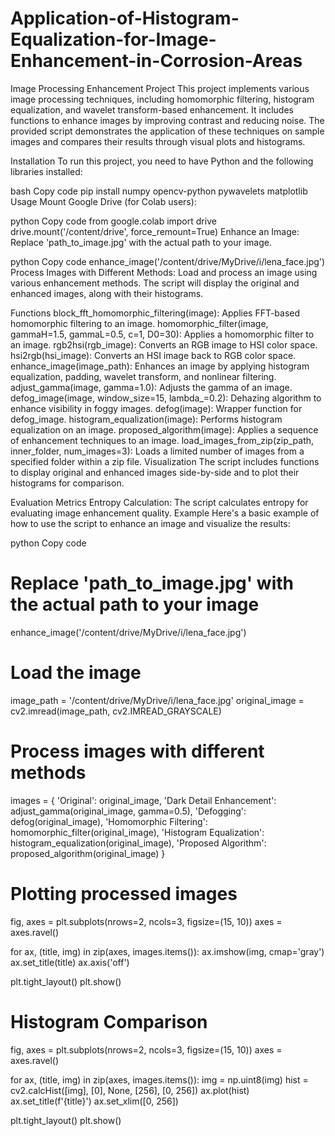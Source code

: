 # Application-of-Histogram-Equalization-for-Image-Enhancement-in-Corrosion-Areas

Image Processing Enhancement Project
This project implements various image processing techniques, including homomorphic filtering, histogram equalization, and wavelet transform-based enhancement. It includes functions to enhance images by improving contrast and reducing noise. The provided script demonstrates the application of these techniques on sample images and compares their results through visual plots and histograms.

Installation
To run this project, you need to have Python and the following libraries installed:

bash
Copy code
pip install numpy opencv-python pywavelets matplotlib
Usage
Mount Google Drive (for Colab users):

python
Copy code
from google.colab import drive
drive.mount('/content/drive', force_remount=True)
Enhance an Image:
Replace 'path_to_image.jpg' with the actual path to your image.

python
Copy code
enhance_image('/content/drive/MyDrive/i/lena_face.jpg')
Process Images with Different Methods:
Load and process an image using various enhancement methods. The script will display the original and enhanced images, along with their histograms.

Functions
block_fft_homomorphic_filtering(image): Applies FFT-based homomorphic filtering to an image.
homomorphic_filter(image, gammaH=1.5, gammaL=0.5, c=1, D0=30): Applies a homomorphic filter to an image.
rgb2hsi(rgb_image): Converts an RGB image to HSI color space.
hsi2rgb(hsi_image): Converts an HSI image back to RGB color space.
enhance_image(image_path): Enhances an image by applying histogram equalization, padding, wavelet transform, and nonlinear filtering.
adjust_gamma(image, gamma=1.0): Adjusts the gamma of an image.
defog_image(image, window_size=15, lambda_=0.2): Dehazing algorithm to enhance visibility in foggy images.
defog(image): Wrapper function for defog_image.
histogram_equalization(image): Performs histogram equalization on an image.
proposed_algorithm(image): Applies a sequence of enhancement techniques to an image.
load_images_from_zip(zip_path, inner_folder, num_images=3): Loads a limited number of images from a specified folder within a zip file.
Visualization
The script includes functions to display original and enhanced images side-by-side and to plot their histograms for comparison.

Evaluation Metrics
Entropy Calculation: The script calculates entropy for evaluating image enhancement quality.
Example
Here's a basic example of how to use the script to enhance an image and visualize the results:

python
Copy code
# Replace 'path_to_image.jpg' with the actual path to your image
enhance_image('/content/drive/MyDrive/i/lena_face.jpg')

# Load the image
image_path = '/content/drive/MyDrive/i/lena_face.jpg'
original_image = cv2.imread(image_path, cv2.IMREAD_GRAYSCALE)

# Process images with different methods
images = {
    'Original': original_image,
    'Dark Detail Enhancement': adjust_gamma(original_image, gamma=0.5),
    'Defogging': defog(original_image),
    'Homomorphic Filtering': homomorphic_filter(original_image),
    'Histogram Equalization': histogram_equalization(original_image),
    'Proposed Algorithm': proposed_algorithm(original_image)
}

# Plotting processed images
fig, axes = plt.subplots(nrows=2, ncols=3, figsize=(15, 10))
axes = axes.ravel()

for ax, (title, img) in zip(axes, images.items()):
    ax.imshow(img, cmap='gray')
    ax.set_title(title)
    ax.axis('off')

plt.tight_layout()
plt.show()

# Histogram Comparison
fig, axes = plt.subplots(nrows=2, ncols=3, figsize=(15, 10))
axes = axes.ravel()

for ax, (title, img) in zip(axes, images.items()):
    img = np.uint8(img)
    hist = cv2.calcHist([img], [0], None, [256], [0, 256])
    ax.plot(hist)
    ax.set_title(f'{title}')
    ax.set_xlim([0, 256])

plt.tight_layout()
plt.show()
